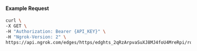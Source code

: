 <!-- Code generated for API Clients. DO NOT EDIT. -->

#### Example Request

```bash
curl \
-X GET \
-H "Authorization: Bearer {API_KEY}" \
-H "Ngrok-Version: 2" \
https://api.ngrok.com/edges/https/edghts_2qRzArpvaSuXJ8MJ4foU4MreRpi/routes/edghtsrt_2qRzArMkK4XShKtKV0MOlkr6dLO/traffic_policy
```

